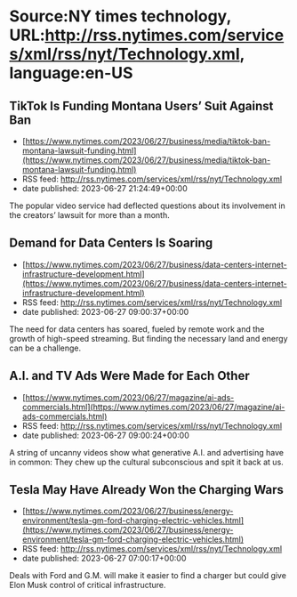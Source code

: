# Source:NY times technology, URL:http://rss.nytimes.com/services/xml/rss/nyt/Technology.xml, language:en-US

## TikTok Is Funding Montana Users’ Suit Against Ban
 - [https://www.nytimes.com/2023/06/27/business/media/tiktok-ban-montana-lawsuit-funding.html](https://www.nytimes.com/2023/06/27/business/media/tiktok-ban-montana-lawsuit-funding.html)
 - RSS feed: http://rss.nytimes.com/services/xml/rss/nyt/Technology.xml
 - date published: 2023-06-27 21:24:49+00:00

The popular video service had deflected questions about its involvement in the creators’ lawsuit for more than a month.

## Demand for Data Centers Is Soaring
 - [https://www.nytimes.com/2023/06/27/business/data-centers-internet-infrastructure-development.html](https://www.nytimes.com/2023/06/27/business/data-centers-internet-infrastructure-development.html)
 - RSS feed: http://rss.nytimes.com/services/xml/rss/nyt/Technology.xml
 - date published: 2023-06-27 09:00:37+00:00

The need for data centers has soared, fueled by remote work and the growth of high-speed streaming. But finding the necessary land and energy can be a challenge.

## A.I. and TV Ads Were Made for Each Other
 - [https://www.nytimes.com/2023/06/27/magazine/ai-ads-commercials.html](https://www.nytimes.com/2023/06/27/magazine/ai-ads-commercials.html)
 - RSS feed: http://rss.nytimes.com/services/xml/rss/nyt/Technology.xml
 - date published: 2023-06-27 09:00:24+00:00

A string of uncanny videos show what generative A.I. and advertising have in common: They chew up the cultural subconscious and spit it back at us.

## Tesla May Have Already Won the Charging Wars
 - [https://www.nytimes.com/2023/06/27/business/energy-environment/tesla-gm-ford-charging-electric-vehicles.html](https://www.nytimes.com/2023/06/27/business/energy-environment/tesla-gm-ford-charging-electric-vehicles.html)
 - RSS feed: http://rss.nytimes.com/services/xml/rss/nyt/Technology.xml
 - date published: 2023-06-27 07:00:17+00:00

Deals with Ford and G.M. will make it easier to find a charger but could give Elon Musk control of critical infrastructure.

